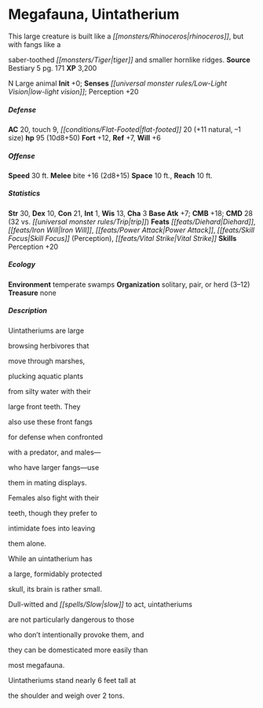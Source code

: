 ﻿---
cssclass: [monsters]
title1: Megafauna, Uintatherium
desc_short: This large creature is built like a rhinoceros, but with fangs like asaber-toothed
  tiger and smaller hornlike ridges.
title2: Uintatherium
CR: 7
sources:
- name: Bestiary 5
  page: 171
  link: http://paizo.com/products/btpy9g9x?Pathfinder-Roleplaying-Game-Bestiary-5
XP: 3200
alignment: N
size: Large
type: animal
initiative:
  bonus: 0
senses:
  low-light vision: true
AC:
  AC: 20
  touch: 9
  flat_footed: 20
  components:
    natural: 11
    size: -1
HP:
  HP: 95
  long: 10d8+50
saves:
  fort: 12
  ref: 7
  will: 6
speeds:
  base: 30
attacks:
  melee:
  - - text: bite +16 (2d8+15)
      entries:
      - - damage: 2d8+15
      attack: bite
      bonus:
      - 16
space: 10
reach: 10
ability_scores:
  STR: 30
  DEX: 10
  CON: 21
  INT: 1
  WIS: 13
  CHA: 3
BAB: 7
CMB: 18
CMD: 28
CMD_other: 32 vs. trip
feats:
- name: Diehard
- name: Iron Will
- name: Power Attack
- name: Skill Focus (Perception)
- name: Vital Strike
skills:
  Perception: 20
ecology:
  environment: temperate swamps
  organization: solitary, pair, or herd (3-12)
  treasure_type: none
desc_long: |-
  Uintatheriums are largebrowsing herbivores thatmove through marshes,plucking aquatic plantsfrom silty water with theirlarge front teeth. Theyalso use these front fangsfor defense when confrontedwith a predator, and males-who have larger fangs-usethem in mating displays.Females also fight with theirteeth, though they prefer tointimidate foes into leavingthem alone.

  While an uintatherium hasa large, formidably protectedskull, its brain is rather small.Dull-witted and slow to act, uintatheriumsare not particularly dangerous to thosewho don't intentionally provoke them, andthey can be domesticated more easily thanmost megafauna.

  Uintatheriums stand nearly 6 feet tall atthe shoulder and weigh over 2 tons.

---

# Megafauna, Uintatherium
This large creature is built like a _[[monsters/Rhinoceros|rhinoceros]]_, but with fangs like a

saber-toothed _[[monsters/Tiger|tiger]]_ and smaller hornlike ridges.
**Source** Bestiary 5 pg. 171
**XP** 3,200

N Large animal
**Init** +0; **Senses** _[[universal monster rules/Low-Light Vision|low-light vision]]_; Perception +20

##### Defense

**AC** 20, touch 9, _[[conditions/Flat-Footed|flat-footed]]_ 20 (+11 natural, –1 size)
**hp** 95 (10d8+50)
**Fort** +12, **Ref** +7, **Will** +6

##### Offense
**Speed** 30 ft.
**Melee** bite +16 (2d8+15)
**Space** 10 ft., **Reach** 10 ft.

##### Statistics
**Str** 30, **Dex** 10, **Con** 21, **Int** 1, **Wis** 13, **Cha** 3
**Base Atk** +7; **CMB** +18; **CMD** 28 (32 vs. _[[universal monster rules/Trip|trip]]_)
**Feats** _[[feats/Diehard|Diehard]]_, _[[feats/Iron Will|Iron Will]]_, _[[feats/Power Attack|Power Attack]]_, _[[feats/Skill Focus|Skill Focus]]_ (Perception), _[[feats/Vital Strike|Vital Strike]]_
**Skills** Perception +20

##### Ecology

**Environment** temperate swamps
**Organization** solitary, pair, or herd (3–12)
**Treasure** none

##### Description

Uintatheriums are large

browsing herbivores that

move through marshes,

plucking aquatic plants

from silty water with their

large front teeth. They

also use these front fangs

for defense when confronted

with a predator, and males—

who have larger fangs—use

them in mating displays.

Females also fight with their

teeth, though they prefer to

intimidate foes into leaving

them alone.

While an uintatherium has

a large, formidably protected

skull, its brain is rather small.

Dull-witted and _[[spells/Slow|slow]]_ to act, uintatheriums

are not particularly dangerous to those

who don’t intentionally provoke them, and

they can be domesticated more easily than

most megafauna.

Uintatheriums stand nearly 6 feet tall at

the shoulder and weigh over 2 tons.